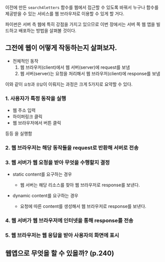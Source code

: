 이전에 만든 `search4letters` 함수를 웹에서 접근할 수 있도록 바꿔서 누구나 함수를 제공받을 수 있는 서비스를 웹 브라우저로 이용할 수 있게 할 거다. 

파이썬은 서버 측 웹에 특히 강점을 가지고 있으므로 이번 장에서는 서버 쪽 웹 앱을 빌드하고 배포하는 방법을 살펴볼 것이다. 

## 그전에 웹이 어떻게 작동하는지 살펴보자.

- 전체적인 동작 
    1. 웹 브라우저(client)에서 웹 서버(server)에 request를 보냄
    2. 웹 서버(server)는 요청을 처리해서 웹 브라우저(client)에 response를 보냄

이와 같이 `요청`과 `응답`이 이뤄지는 과정은 크게 5가지로 요약할 수 있다.

### 1. 사용자가 특정 동작을 실행
- 웹 주소 입력
- 하이퍼링크 클릭
- 웹 브라우저에서 버튼 클릭 

등등 을 실행함

### 2. 웹 브라우저는 해당 동작들을 request로 반환해 서버로 전송 

### 3. 웹 서버가 웹 요청을 받아 무엇을 수행할지 결정

- static content를 요구하는 경우
    - 웹 서버는 해당 리소스를 찾아 웹 브라우저로 response를 보낸다. 

- dynamic content를 요구하는 경우
    - 요청에 따른 content를 생성해서 웹 브라우저로 response를 보낸다. 

### 4. 웹 서버가 웹 브라우저에 인터넷을 통해 response를 전송

### 5. 웹 브라우저는 웹 응답을 받아 사용자의 화면에 표시 

## 웹앱으로 무엇을 할 수 있을까? (p.240)